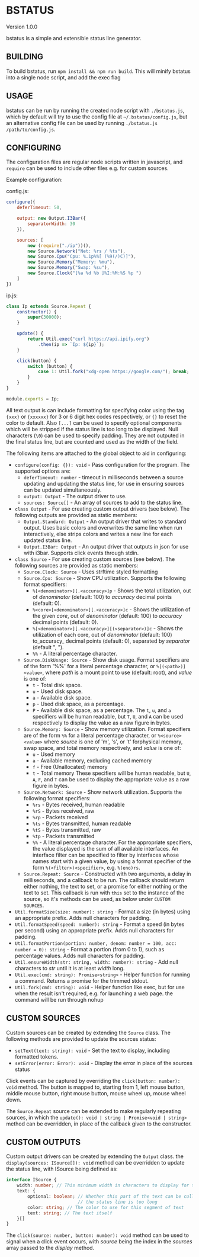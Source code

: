 BSTATUS
=======
Version 1.0.0

bstatus is a simple and extensible status line generator.

BUILDING
--------

To build bstatus, run `npm install && npm run build`. This will minify bstatus
into a single node script, and add the exec flag

USAGE
-----

bstatus can be run by running the created node script with `./bstatus.js`, which
by default will try to use the config file at `~/.bstatus/config.js`, but an
alternative config file can be used by running
`./bstatus.js /path/to/config.js`.

CONFIGURING
-----------

The configuration files are regular node scripts written in javascript, and
`require` can be used to include other files e.g. for custom sources.

Example configuration:

config.js:
```javascript
configure({
    deferTimeout: 50,

    output: new Output.I3Bar({
        separatorWidth: 30
    }),

    sources: [
        new (require("./ip"))(),
        new Source.Network("Net: %rs / %ts"),
        new Source.Cpu("Cpu: %.1p%%[ (%9(/)C)]"),
        new Source.Memory("Memory: %mu"),
        new Source.Memory("Swap: %su"),
        new Source.Clock("[%a %d %b ]%I:%M:%S %p ")
    ]
})
```

ip.js:
```javascript
class Ip extends Source.Repeat {
    constructor() {
        super(30000);
    }

    update() {
        return Util.exec("curl https://api.ipify.org")
            .then(ip => `Ip: ${ip}`);
    }

    click(button) {
        switch (button) {
            case 1: Util.fork("xdg-open https://google.com/"); break;
        }
    }
}

module.exports = Ip;
```

All text output is can include formatting for specifying color using the tag
`{xxx}` or `{xxxxxx}` for 3 or 6 digit hex codes respectively, or `{}` to reset
the color to default. Also `[...]` can be used to specify optional components
which will be stripped if the status line is too long to be displayed. Null
characters (`\0`) can be used to specify padding. They are not outputed in
the final status line, but are counted and used as the width of the field.

The following items are attached to the global object to aid in configuring:

* `configure(config: {}): void` -
    Pass configuration for the program. The supported options are:
    * `deferTimeout: number` -
        timeout in milliseconds between a source updating and updating the
        status line, for use in ensuring sources can be updated simultaneously.
    * `output: Output` -
        The output driver to use.
    * `sources: Source[]` -
        An array of sources to add to the status line.
* `class Output` -
    For use creating custom output drivers (see below). The following outputs
    are provided as static members:
    * `Output.Standard: Output` -
        An output driver that writes to standard output. Uses basic colors and
        overwrites the same line when run interactively, else strips colors and
        writes a new line for each updated status line.
    * `Output.I3Bar: Output` -
        An output driver that outputs in json for use with i3bar. Supports
        click events through stdin.
* `class Source` -
    For use creating custom sources (see below). The following sources are
    provided as static members:
    * `Source.Clock: Source` -
        Uses strftime styled formatting
    * `Source.Cpu: Source` -
        Show CPU utilization. Supports the following format specifiers:
        * `%[<denominator>][.<accuracy>]p` -
            Shows the total utilization, out of _denominator_ (default: 100) to
            _accuracy_ decimal points (default: 0).
        * `%<core>[<denominator>][.<accuracy>]c` -
            Shows the utilization of the given _core_, out of _denominator_
            (default: 100) to _accuracy_ decimal points (default: 0).
        * `%[<denominator>][.<accuracy>][(<separator>)]c` -
            Shows the utilization of each core, out of _denominator_
            (default: 100) to_accuracy_ decimal points (default: 0),
            separated by _separator_ (default ", ").
        * `%%` -
            A literal percentage character.
    * `Source.DiskUsage: Source` -
        Show disk usage. Format specifiers are of the form '%%' for a literal
        percentage character, or `%[(<path>)]<value>`, where _path_ is a mount
        point to use (default: root), and _value_ is one of:
        * `t` - Total disk space.
        * `u` - Used disk space.
        * `a` - Available disk space.
        * `p` - Used disk space, as a percentage.
        * `P` - Available disk space, as a percentage.
        The `t`, `u`, and `a` specifiers will be human readable, but `T`, `U`,
        and `A` can be used respectively to display the value as a raw figure
        in bytes.
    * `Source.Memory: Source` -
        Show memory utilization. Format specifiers are of the form
        `%%` for a literal percentage character, or `%<source><value>` where
        _source_ is one of 'm', 's', or 't' forphysical memory, swap space,
        and total memory respectively, and _value_ is one of:
        * `u` - Used memory
        * `a` - Available memory, excluding cached memory
        * `f` - Free (Unallocated) memory
        * `t` - Total memory
        These specifiers will be human readable, but `U`, `A`, `F`, and `T` can
        be used to display the appropriate value as a raw figure in bytes.
    * `Source.Network: Source` -
        Show network utilization. Supports the following format specifiers:
        * `%rs` - Bytes received, human readable
        * `%rS` - Bytes received, raw
        * `%rp` - Packets received
        * `%ts` - Bytes transmitted, human readable
        * `%tS` - Bytes transmitted, raw
        * `%tp` - Packets transmitted
        * `%%` - A literal percentage character.
        For the appropriate specifiers, the value displayed is the sum of all
        available interfaces. An interface filter can be specified to filter by
        interfaces whose names start with a given value, by using a format
        specifier of the form `%(<filter>)<specifier>`, e.g. `%(eno)rs`.
    * `Source.Repeat: Source` -
        Constructed with two arguments, a delay in milliseconds, and a callback
        to be run. The callback should return either nothing, the text to set,
        or a promise for either nothing or the text to set. This callback is
        run with `this` set to the instance of the source, so it's methods can
        be used, as below under `CUSTOM SOURCES`.
* `Util.formatSize(size: number): string` -
    Format a size (in bytes) using an appropriate prefix. Adds null characters
    for padding.
* `Util.formatSpeed(speed: number): string` -
    Format a speed (in bytes per second) using an appropriate prefix. Adds
    null characters for padding.
* `Util.formatPortion(portion: number, denom: number = 100, acc: number = 0): string` -
    Format a portion (from 0 to 1), such as percentage values. Adds null
    characters for padding.
* `Util.ensureWidth(str: string, width: number): string` -
    Add null characters to _str_ until it is at least _width_ long.
* `Util.exec(cmd: string): Promise<string>` -
    Helper function for running a command. Returns a promise for the trimmed
    stdout.
* `Util.fork(cmd: string): void` -
    Helper function like exec, but for use when the result isn't required, e.g.
    for launching a web page. the command will be run through nohup


CUSTOM SOURCES
--------------

Custom sources can be created by extending the `Source` class. The following
methods are provided to update the sources status:
* `setText(text: string): void` -
    Set the text to display, including formatted tokens.
* `setError(error: Error): void` -
    Display the error in place of the sources status

Click events can be captured by overriding the `click(button: number): void`
method. The button is mapped to, starting from 1, left mouse button, middle
mouse button, right mouse button, mouse wheel up, mouse wheel down.

The `Source.Repeat` source can be extended to make regularly repeating sources,
in which the `update(): void | string | Promise<void | string>` method can be
overridden, in place of the callback given to the constructor.

CUSTOM OUTPUTS
--------------

Custom output drivers can be created by extending the `Output` class. the
`display(sources: ISource[]): void` method can be overridden to update the
status line, with ISource being defined as:

```typescript
interface ISource {
    width: number; // This minimum width in characters to display for the field
    text: {
        optional: boolean; // Whether this part of the text can be culled if
                           // the status line is too long
        color: string; // The color to use for this segment of text
        text: string; // The text itself
    }[]
}
```

The `click(source: number, button: number): void` method can be used to signal
when a click event occurs, with _source_ being the index in the _sources_
array passed to the _display_ method.